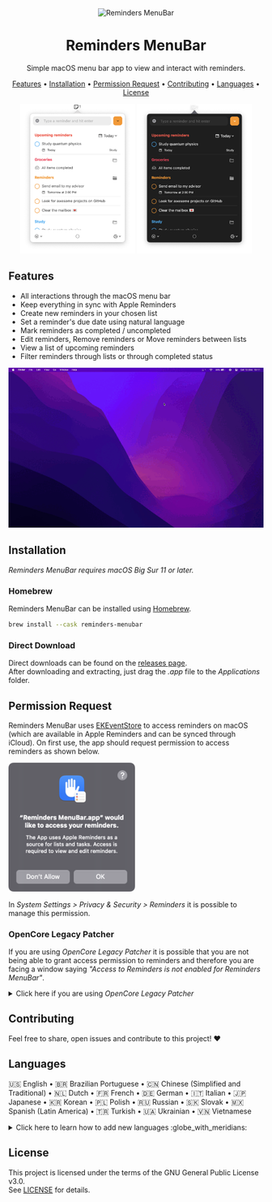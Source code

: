 <div align="center">
  <img
    src="images/reminders-icon.png"
    alt="Reminders MenuBar"
  >
  <h1>
    Reminders MenuBar
  </h1>
  <p>
    Simple macOS menu bar app to view and interact with reminders.
  </p>
  <p>
    <a href="#features">Features</a> •
    <a href="#installation">Installation</a> •
    <a href="#permission-request">Permission Request</a> •
    <a href="#contributing">Contributing</a> •
    <a href="#languages">Languages</a> •
    <a href="#license">License</a>
  </p>
</div>

<div align="center">
  <img
    max-width="400"
    width="45%"
    src="images/reminder-menubar-light.png"
    alt="Reminders MenuBar in light mode"
  >
  <img
    max-width="400"
    width="45%"
    src="images/reminder-menubar-dark.png"
    alt="Reminders MenuBar in dark mode"
  >
</div>

## Features

* All interactions through the macOS menu bar
* Keep everything in sync with Apple Reminders
* Create new reminders in your chosen list
* Set a reminder's due date using natural language
* Mark reminders as completed / uncompleted
* Edit reminders, Remove reminders or Move reminders between lists
* View a list of upcoming reminders
* Filter reminders through lists or through completed status

<div align="center">
  <img
    src="images/reminders-menubar-demo.gif"
    alt="Reminders MenuBar demo"
  >
</div>

## Installation

*Reminders MenuBar requires macOS Big Sur 11 or later.*

### Homebrew

Reminders MenuBar can be installed using [Homebrew](http://brew.sh).

```bash
brew install --cask reminders-menubar
```

### Direct Download

Direct downloads can be found on the [releases page](https://github.com/DamascenoRafael/reminders-menubar/releases).  
After downloading and extracting, just drag the *.app* file to the *Applications* folder.

## Permission Request

Reminders MenuBar uses [EKEventStore](https://developer.apple.com/documentation/eventkit/ekeventstore) to access reminders on macOS (which are available in Apple Reminders and can be synced through iCloud). On first use, the app should request permission to access reminders as shown below.

<div>
  <img
    width="250"
    src="images/reminders-permission.png"
    alt="macOS window asking permission for Reminders MenuBar to access reminders"
  >
</div>

In *System Settings > Privacy & Security > Reminders* it is possible to manage this permission.

### OpenCore Legacy Patcher

If you are using *OpenCore Legacy Patcher* it is possible that you are not being able to grant access permission to reminders and therefore you are facing a window saying *"Access to Reminders is not enabled for Reminders MenuBar"*.

<details>
  <summary>
  Click here if you are using <i>OpenCore Legacy Patcher</i>
  </summary>

This issue is related to *OpenCore Legacy Patcher* as stated in the official documentation:  
[OpenCore Legacy Patcher | Unable to grant special permissions to apps](https://dortania.github.io/OpenCore-Legacy-Patcher/ACCEL.html#unable-to-grant-special-permissions-to-apps-ie-camera-access-to-zoom)

A workaround is to use TCCPlus to add this permission. I would suggest looking up some threads on the subject and if possible making a backup before trying commands that might affect the use of macOS.

I cannot guarantee that TCCPlus still works or if it's reliable for new versions of macOS. The workaround below was tested by other users on issue [#159](https://github.com/DamascenoRafael/reminders-menubar/issues/159), but if you decide to proceed it is at your own risk.

After downloading and extracting [TCCPlus](https://github.com/jslegendre/tccplus) in the *Downloads* folder, open the *Terminal* and run the following commands:

```shell
cd ~/Downloads/
chmod +x tccplus
./tccplus add Reminders br.com.damascenorafael.reminders-menubar
```

</details>

## Contributing

Feel free to share, open issues and contribute to this project! :heart:

## Languages

🇺🇸 English • 🇧🇷 Brazilian Portuguese • 🇨🇳 Chinese (Simplified and Traditional) • 🇳🇱 Dutch • 🇫🇷 French • 🇩🇪 German • 🇮🇹 Italian • 🇯🇵 Japanese • 🇰🇷 Korean • 🇵🇱 Polish • 🇷🇺 Russian • 🇸🇰 Slovak • 🇲🇽 Spanish (Latin America) • 🇹🇷 Turkish • 🇺🇦 Ukrainian • 🇻🇳 Vietnamese

<details>
  <summary>
  Click here to learn how to add new languages :globe_with_meridians:
  </summary>

1. In Project navigator select the project reminders-menubar (first item)
2. In the list of projects and targets select the project reminders-menubar (not the target)
3. In the "Info" tab under "Localizations" select the "+" button and choose the new location
4. In the list of resources, make sure all files are checked and click on "Finish"
5. Edit the new location version of the **Localizable.strings** and **InfoPlist.strings** files with the translations

</details>

## License

This project is licensed under the terms of the GNU General Public License v3.0.  
See [LICENSE](LICENSE) for details.
